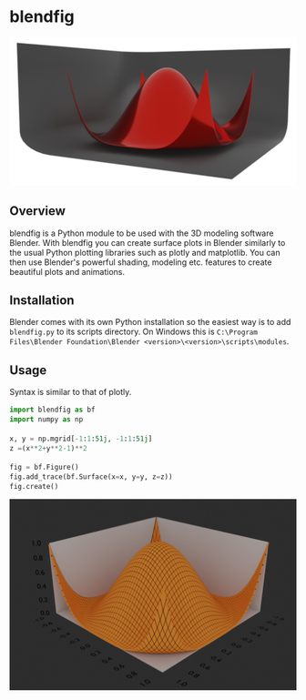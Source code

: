 # blendfig

![](https://github.com/stanrusak/stanrusak.github.io/blob/main/files/projects/blendfig/banner.png?raw=true)

## Overview

blendfig is a Python module to be used with the 3D modeling software Blender. With blendfig you can create surface plots in Blender similarly to the usual Python plotting libraries such as plotly and matplotlib. You can then use Blender's powerful shading, modeling etc. features to create beautiful plots and animations.

## Installation

Blender comes with its own Python installation so the easiest way is to add `blendfig.py`  to its scripts directory. On Windows this is `C:\Program Files\Blender Foundation\Blender <version>\<version>\scripts\modules`.

## Usage

Syntax is similar to that of plotly. 

```python
import blendfig as bf
import numpy as np

x, y = np.mgrid[-1:1:51j, -1:1:51j]
z =(x**2+y**2-1)**2

fig = bf.Figure()
fig.add_trace(bf.Surface(x=x, y=y, z=z))
fig.create()

```

![Example](https://github.com/stanrusak/stanrusak.github.io/blob/main/files/projects/blendfig/example.png?raw=true)